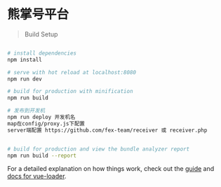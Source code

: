 # 熊掌号平台

> Build Setup

``` bash

# install dependencies
npm install

# serve with hot reload at localhost:8080
npm run dev

# build for production with minification
npm run build

# 发布到开发机
npm run deploy 开发机名
map在config/proxy.js下配置
server端配置 https://github.com/fex-team/receiver 或 receiver.php


# build for production and view the bundle analyzer report
npm run build --report
```

For a detailed explanation on how things work, check out the [guide](http://vuejs-templates.github.io/webpack/) and [docs for vue-loader](http://vuejs.github.io/vue-loader).
